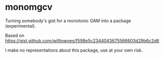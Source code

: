 # monomgcv
Turning somebody's gist for a monotonic GAM into a package (experimental).

Based on https://gist.github.com/willtownes/f598e5c2344043675566603d29b6c2d6

I make no representations about this package, use at your own risk.
